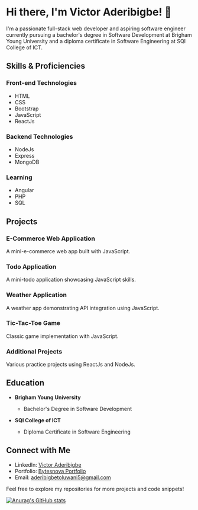 # Hi there, I'm Victor Aderibigbe! 👋

I'm a passionate full-stack web developer and aspiring software engineer currently pursuing a bachelor's degree in Software Development at Brigham Young University and a diploma certificate in Software Engineering at SQI College of ICT.

## Skills & Proficiencies

### Front-end Technologies
- HTML
- CSS
- Bootstrap
- JavaScript
- ReactJs

### Backend Technologies
- NodeJs
- Express
- MongoDB

### Learning
- Angular
- PHP
- SQL

## Projects

### E-Commerce Web Application
A mini-e-commerce web app built with JavaScript.

### Todo Application
A mini-todo application showcasing JavaScript skills.

### Weather Application
A weather app demonstrating API integration using JavaScript.

### Tic-Tac-Toe Game
Classic game implementation with JavaScript.

### Additional Projects
Various practice projects using ReactJs and NodeJs.

## Education
- **Brigham Young University**
  - Bachelor's Degree in Software Development

- **SQI College of ICT**
  - Diploma Certificate in Software Engineering

## Connect with Me
- LinkedIn: [Victor Aderibigbe](https://www.linkedin.com/in/vee-jay/)
- Portfolio: [Bytesnova Portfolio](https://bytesnova.vercel.app/)
- Email: aderibigbetoluwani5@gmail.com

Feel free to explore my repositories for more projects and code snippets!

[![Anurag's GitHub stats](https://github-readme-stats.vercel.app/api?username=victoraderibigbe)](https://github.com/anuraghazra/github-readme-stats)
